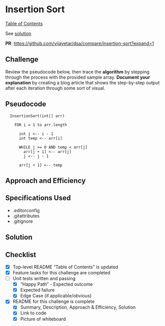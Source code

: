 # Insertion Sort

[Table of Contents](../../../README.md)

See [solution](insertion_sort.py)

__PR__: https://github.com/vijayetar/dsa/compare/insertion-sort?expand=1

## Challenge
Review the pseudocode below, then trace the __algorithm__ by stepping through the process with the provided sample array. __Document your explanation__ by creating a blog article that shows the step-by-step output after each iteration through some sort of visual.

## Pseudocode
```
  InsertionSort(int[] arr)

    FOR i = 1 to arr.length

      int j <-- i - 1
      int temp <-- arr[i]

      WHILE j >= 0 AND temp < arr[j]
        arr[j + 1] <-- arr[j]
        j <-- j - 1

      arr[j + 1] <-- temp
```

## Approach and Efficiency


## Specifications Used
* .editorconfig
* .gitattributes
* .gitignore

## Solution


## Checklist
 - [x] Top-level README “Table of Contents” is updated
 - [x] Feature tasks for this challenge are completed
 - [ ] Unit tests written and passing
     - [x] “Happy Path” - Expected outcome
     - [x] Expected failure
     - [x] Edge Case (if applicable/obvious)
 - [x] README for this challenge is complete
     - [x] Summary, Description, Approach & Efficiency, Solution
     - [x] Link to code
     - [x] Picture of whiteboard
